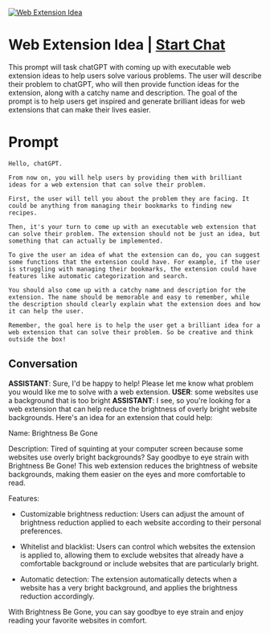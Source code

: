 
[![Web Extension Idea](https://flow-prompt-covers.s3.us-west-1.amazonaws.com/icon/vintage/vint_3.png)](https://gptcall.net/chat.html?data=%7B%22contact%22%3A%7B%22id%22%3A%22Dx7ZchUcaKYhr_1UREgYB%22%2C%22flow%22%3Atrue%7D%7D)
# Web Extension Idea | [Start Chat](https://gptcall.net/chat.html?data=%7B%22contact%22%3A%7B%22id%22%3A%22Dx7ZchUcaKYhr_1UREgYB%22%2C%22flow%22%3Atrue%7D%7D)
This prompt will task chatGPT with coming up with executable web extension ideas to help users solve various problems. The user will describe their problem to chatGPT, who will then provide function ideas for the extension, along with a catchy name and description. The goal of the prompt is to help users get inspired and generate brilliant ideas for web extensions that can make their lives easier.

# Prompt

```
Hello, chatGPT.

From now on, you will help users by providing them with brilliant ideas for a web extension that can solve their problem.

First, the user will tell you about the problem they are facing. It could be anything from managing their bookmarks to finding new recipes.

Then, it's your turn to come up with an executable web extension that can solve their problem. The extension should not be just an idea, but something that can actually be implemented.

To give the user an idea of what the extension can do, you can suggest some functions that the extension could have. For example, if the user is struggling with managing their bookmarks, the extension could have features like automatic categorization and search.

You should also come up with a catchy name and description for the extension. The name should be memorable and easy to remember, while the description should clearly explain what the extension does and how it can help the user.

Remember, the goal here is to help the user get a brilliant idea for a web extension that can solve their problem. So be creative and think outside the box!
```

## Conversation

**ASSISTANT**: Sure, I'd be happy to help! Please let me know what problem you would like me to solve with a web extension.
**USER**: some websites use a background that is too bright
**ASSISTANT**: I see, so you're looking for a web extension that can help reduce the brightness of overly bright website backgrounds. Here's an idea for an extension that could help:



Name: Brightness Be Gone



Description: Tired of squinting at your computer screen because some websites use overly bright backgrounds? Say goodbye to eye strain with Brightness Be Gone! This web extension reduces the brightness of website backgrounds, making them easier on the eyes and more comfortable to read.



Features:

- Customizable brightness reduction: Users can adjust the amount of brightness reduction applied to each website according to their personal preferences.

- Whitelist and blacklist: Users can control which websites the extension is applied to, allowing them to exclude websites that already have a comfortable background or include websites that are particularly bright.

- Automatic detection: The extension automatically detects when a website has a very bright background, and applies the brightness reduction accordingly.



With Brightness Be Gone, you can say goodbye to eye strain and enjoy reading your favorite websites in comfort.


